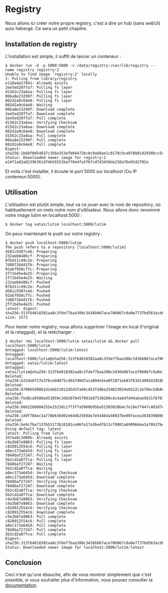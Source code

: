 # Registry
Nous allons ici créer notre propre registry, c'est à dire un hub (sans webUI) auto hébergé. Ce sera un petit chapitre.

## Installation de registry
L'installation est simple, il suffit de lancer un conteneur :
```shell
$ docker run -d -p 5000:5000 -v /data/registry:/var/lib/registry --name registry registry:2
Unable to find image 'registry:2' locally
2: Pulling from library/registry
e110a4a17941: Already exists
2ee5ed28ffa7: Pulling fs layer
d1562c23a8aa: Pulling fs layer
06ba8e23299f: Pulling fs layer
802d2a9c64e8: Pulling fs layer
802d2a9c64e8: Waiting
06ba8e23299f: Download complete
2ee5ed28ffa7: Download complete
2ee5ed28ffa7: Pull complete
d1562c23a8aa: Verifying Checksum
d1562c23a8aa: Download complete
802d2a9c64e8: Download complete
d1562c23a8aa: Pull complete
06ba8e23299f: Pull complete
802d2a9c64e8: Pull complete
Digest: sha256:1b68f0d54837c356e353efb04472bc0c9a60ae1c8178c9ce076b01d2930bcc5d
Status: Downloaded newer image for registry:2
e24f1ad2a82396361d74b59152baff0e4fa3f67cd743450da238a76e9142f02a
```
Et voila c'est installer, il écoute le port 5000 sur localhost (Ou IP conteneur:5000).

## Utilisation
L'utilisation est plutôt simple, tout va ce jouer avec le nom de repository, où habituellement on mets notre nom d'utilisateur. Nous allons donc renommé notre image lutim en localhost:5000 :
```shell
$ docker tag xataz/lutim localhost:5000/lutim
```

On peux maintenant le push sur notre registry :
```shell
$ docker push localhost:5000/lutim
The push refers to a repository [localhost:5000/lutim]
d581c9307ce6: Preparing
232aeb6486cf: Preparing
07bd11c49c2e: Preparing
7d887264d1fb: Preparing
92abf950c77c: Preparing
2f71b45e4e25: Preparing
2f71b45e4e25: Waiting
232aeb6486cf: Pushed
07bd11c49c2e: Pushed
d581c9307ce6: Pushed
92abf950c77c: Pushed
7d887264d1fb: Pushed
2f71b45e4e25: Pushed
latest: digest: sha256:313f64018302aa8c3fdef7baa308c3436b067ace706067c0a0e7737bd563acd6 size: 1573
```

Pour tester notre registry, nous allons supprimer l'image en local (l'original et la retaggué), et la retécharger :
```shell
$ docker rmi localhost:5000/lutim xataz/lutim && docker pull localhost:5000/lutim
Untagged: localhost:5000/lutim:latest
Untagged: localhost:5000/lutim@sha256:313f64018302aa8c3fdef7baa308c3436b067ace706067c0a0e7737bd563acd6
Untagged: xataz/lutim:latest
Untagged: xataz/lutim@sha256:313f64018302aa8c3fdef7baa308c3436b067ace706067c0a0e7737bd563acd6
Deleted: sha256:b22de6f27e376ce9d875cd647d0d7aca894e5ea0f2071eb83763d14092410188
Deleted: sha256:870865d9861d1ebb21012d5d3fa04c453fdd6a254623024e6522c2e76bc5db8e
Deleted: sha256:fed8ca9580ad53059c3dd107b45f991b87538260cdc4ab4fd44abae5631f6701
Deleted: sha256:b6622b6004255e1523dc17f3f7a5960b95ba51503838b4c7e19eff447c483d7e
Deleted: sha256:1d9f78dac3a778b636d02e64db2569de7e54464a50037be90facea3838390808
Deleted: sha256:be9cfba7137b53173b10101ce96fa17a3bedfb13cf0001a69096dee3a70b37be
Using default tag: latest
latest: Pulling from lutim
357ea8c3d80b: Already exists
c9a3b87a9863: Pulling fs layer
c828912554c6: Pulling fs layer
a0ec173a645d: Pulling fs layer
7848baf27247: Pulling fs layer
5b2cd2a8ffca: Pulling fs layer
7848baf27247: Waiting
5b2cd2a8ffca: Waiting
a0ec173a645d: Verifying Checksum
a0ec173a645d: Download complete
7848baf27247: Verifying Checksum
7848baf27247: Download complete
5b2cd2a8ffca: Verifying Checksum
5b2cd2a8ffca: Download complete
c9a3b87a9863: Verifying Checksum
c9a3b87a9863: Download complete
c828912554c6: Verifying Checksum
c828912554c6: Download complete
c9a3b87a9863: Pull complete
c828912554c6: Pull complete
a0ec173a645d: Pull complete
7848baf27247: Pull complete
5b2cd2a8ffca: Pull complete
Digest: sha256:313f64018302aa8c3fdef7baa308c3436b067ace706067c0a0e7737bd563acd6
Status: Downloaded newer image for localhost:5000/lutim:latest
```

## Conclusion
Ceci n'est qu'une ébauche, afin de vous montrer simplement que c'est possible, si vous souhaiter plus d'information, vous pouvez consulter la [documentation](https://docs.docker.com/registry/).
